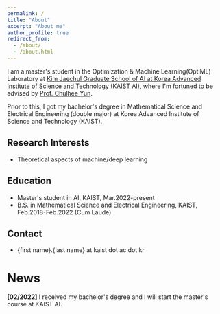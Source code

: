 ```yaml
---
permalink: /
title: "About"
excerpt: "About me"
author_profile: true
redirect_from: 
  - /about/
  - /about.html
---
```


I am a master's student in the Optimization & Machine Learning(OptiML) Laboratory at [Kim Jaechul Graduate School of AI at Korea Advanced Institute of Science and Technology (KAIST AI)](https://gsai.kaist.ac.kr), where I'm fortuned to be advised by [Prof. Chulhee Yun](https://chulheeyun.github.io/). 

Prior to this, I got my bachelor's degree in Mathematical Science and Electrical Engineering (double major) at Korea Advanced Institute of Science and Technology (KAIST).

## Research Interests
- Theoretical aspects of machine/deep learning

## Education
- Master's student in AI, KAIST, Mar.2022-present
- B.S. in Mathematical Science and Electrical Engineering, KAIST, Feb.2018-Feb.2022 (Cum Laude)

## Contact
- {first name}.{last name} at kaist dot ac dot kr

# News

**[02/2022]** I received my bachelor's degree and I will start the master's course at KAIST AI.
